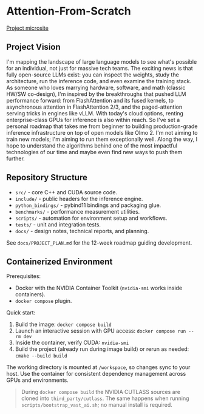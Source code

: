 # Attention-From-Scratch

[Project microsite](https://mauer4.github.io/attention-from-scratch/)

## Project Vision

I'm mapping the landscape of large language models to see what's possible for an individual, not just for massive tech teams. The exciting news is that fully open-source LLMs exist: you can inspect the weights, study the architecture, run the inference code, and even examine the training stack. As someone who loves marrying hardware, software, and math (classic HW/SW co-design), I'm inspired by the breakthroughs that pushed LLM performance forward: from FlashAttention and its fused kernels, to asynchronous attention in FlashAttention 2/3, and the paged-attention serving tricks in engines like vLLM. With today's cloud options, renting enterprise-class GPUs for inference is also within reach. So I've set a personal roadmap that takes me from beginner to building production-grade inference infrastructure on top of open models like Olmo 2. I'm not aiming to train new models; I'm aiming to run them exceptionally well. Along the way, I hope to understand the algorithms behind one of the most impactful technologies of our time and maybe even find new ways to push them further.

## Repository Structure

- `src/` - core C++ and CUDA source code.
- `include/` - public headers for the inference engine.
- `python_bindings/` - pybind11 bindings and packaging glue.
- `benchmarks/` - performance measurement utilities.
- `scripts/` - automation for environment setup and workflows.
- `tests/` - unit and integration tests.
- `docs/` - design notes, technical reports, and planning.

See `docs/PROJECT_PLAN.md` for the 12-week roadmap guiding development.

## Containerized Environment

Prerequisites:

- Docker with the NVIDIA Container Toolkit (`nvidia-smi` works inside containers).
- `docker compose` plugin.

Quick start:

1. Build the image: `docker compose build`
2. Launch an interactive session with GPU access: `docker compose run --rm dev`
3. Inside the container, verify CUDA: `nvidia-smi`
4. Build the project (already run during image build) or rerun as needed: `cmake --build build`

The working directory is mounted at `/workspace`, so changes sync to your host. Use the container for consistent dependency management across GPUs and environments.

> During `docker compose build` the NVIDIA CUTLASS sources are cloned into `third_party/cutlass`. The same happens when running `scripts/bootstrap_vast_ai.sh`; no manual install is required.
